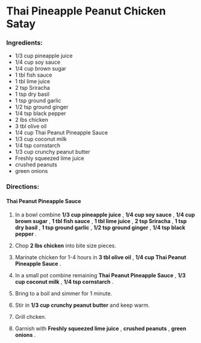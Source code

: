 # Thai Pineapple Peanut Chicken Satay 

### Ingredients: 
* 1/3 cup pineapple juice
* 1/4 cup soy sauce
* 1/4 cup brown sugar
* 1 tbl fish sauce
* 1 tbl lime juice
* 2 tsp Sriracha
* 1 tsp dry basil
* 1 tsp ground garlic
* 1/2 tsp ground ginger
* 1/4 tsp black pepper
* 2 lbs chicken
* 3 tbl olive oil
* 1/4 cup Thai Peanut Pineapple Sauce
* 1/3 cup coconut milk
* 1/4 tsp cornstarch
* 1/3 cup crunchy peanut butter
*  Freshly squeezed lime juice
*  crushed peanuts
*  green onions

### Directions: 

#### Thai Peanut Pineapple Sauce
1. In a bowl combine **1/3 cup pineapple juice** , **1/4 cup soy sauce** , **1/4 cup brown sugar** , **1 tbl fish sauce** , **1 tbl lime juice** , **2 tsp Sriracha** , **1 tsp dry basil** , **1 tsp ground garlic** , **1/2 tsp ground ginger** , **1/4 tsp black pepper** . 


2. Chop **2 lbs chicken** into bite size pieces. 
3. Marinate chicken for 1-4 hours in **3 tbl olive oil** , **1/4 cup Thai Peanut Pineapple Sauce** . 
4. In a small pot combine remaining **Thai Peanut Pineapple Sauce** , **1/3 cup coconut milk** , **1/4 tsp cornstarch** . 
5. Bring to a boil and simmer for 1 minute. 
6. Stir in **1/3 cup crunchy peanut butter** and keep warm. 
7. Grill chcken. 
8. Garnish with **Freshly squeezed lime juice** , **crushed peanuts** , **green onions** . 
